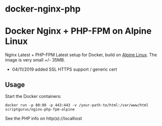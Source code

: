 # docker-nginx-php
Docker Nginx + PHP-FPM on Alpine Linux
==============================================
Nginx Latest + PHP-FPM Latest setup for Docker, build on [Alpine Linux](http://www.alpinelinux.org/).
The image is very small +/- 35MB.
* 04/11/2019 added SSL HTTPS support / generic cert

Usage
-----
Start the Docker containers:

    docker run -p 80:80 -p 443:443 -v /your-path-to/html:/var/www/html scriptgurus/nginx-php-fpm-alpine

See the PHP info on http(s)://localhost

